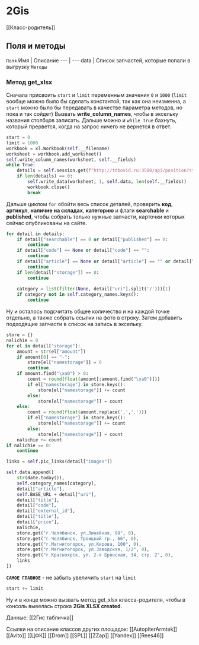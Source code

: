 # 2Gis
[[Класс-родитель]]
## Поля и методы
`Поля`
Имя | Описание
--- | ---
data | Список запчастей, которые попали в выгрузку
`Методы`
### Метод **get_xlsx**
Сначала присвоить `start` и `limit` переменным значения `0` и `1000` (`limit` вообще можно было бы сделать константой, так как она неизменна, а `start` можно было бы передавать в качестве параметра методов, но пока и так сойдет)
Вызвать **write_column_names**, чтобы в эксельку названия столбцов записать.
Дальше можно и `while True` бахнуть, который прервется, когда на запрос ничего не вернется в ответ.
```python
start = 0
limit = 1000
workbook = xl.Workbook(self.__filename)
worksheet = workbook.add_worksheet()
self.write_column_names(worksheet, self.__fields)
while True:
	details = self.session.get(f"http://tdbovid.ru:3500/api/position?start={start}&limit={limit}").json()
	if len(details) == 0:
		self.write_data(worksheet, 1, self.data, len(self.__fields))
		workbook.close()
		break
```
Дальше циклом `for` обойти весь список деталей, проверить **код**, **артикул**, **наличие на складах**, **категорию** и флаги **searchable** и **published**, чтобы собрать только нужные запчасти, карточки которых сейчас опубликованы на сайте.
```python
for detail in details:
	if detail["searchable"] == 0 or detail["published"] == 0:
		continue
	if detail["code"] == None or detail["code"] == "":
		continue
	if detail["article"] == None or detail["article"] == "" or detail["article"].find("...") > 0:
		continue
	if len(detail["storage"]) == 0:
		continue 
                
	category = list(filter(None, detail["uri"].split('/')))[1]
	if category not in self.category_names.keys():
		continue
```
Ну и осталось подсчитать общее количество и на каждой точке отдельно, а также собрать ссылки на фото в строку. Затем добавить подходящие запчасти в список на запись в эксельку.
```python
store = {}
nalichie = 0
for el in detail["storage"]:
	amount = str(el["amount"])
	if amount[0] == "-":
		store[el["namestorage"]] = 0
		continue
	if amount.find("\xa0") > 0:
		count = round(float(amount[:amount.find("\xa0")]))
		if el["namestorage"] in store.keys():
			store[el["namestorage"]] += count
		else:
			store[el["namestorage"]] = count
	else:
		count = round(float(amount.replace(',','.')))
		if el["namestorage"] in store.keys():
			store[el["namestorage"]] += count
		else:
			store[el["namestorage"]] = count
	nalichie += count 
if nalichie == 0:
	continue

links = self.pic_links(detail["images"])

self.data.append([
	str(date.today()),
	self.category_names[category],
	detail["article"],
	self.BASE_URL + detail["uri"],
	detail["title"],
	detail["code"],
	detail["external_id"],
	detail["title"],
	detail["price"],
	nalichie,
	store.get("г.Челябинск, ул.Линейная, 98", 0),
	store.get("г.Челябинск, Троицкий тр., 66", 0),
	store.get("г.Магнитогорск, ул.Кирова, 100", 0),
	store.get("г.Магнитогорск, ул.Заводская, 1/2", 0),
	store.get("г.Красноярск, ул. 2-я Брянская, 34, стр. 2", 0),
	links    
])
```
**`САМОЕ ГЛАВНОЕ`** - не забыть увеличить `start` на `limit`
```python
start += limit
```
Ну и в конце можно вызвать метод get_xlsx класса-родителя, чтобы в консоль вывелась строка **2Gis XLSX created**. 

Данные:
[[2Гис табличка]]

Ссылки на описание классов других площадок:
[[AutopiterArmtek]]
[[Avito]]
[[ЦФК]]
[[Drom]]
[[SPL]]
[[ZZap]]
[[Yandex]]
[[Rees46]]